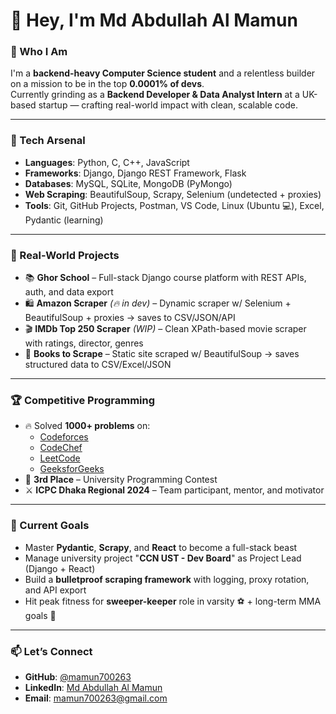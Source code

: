 # 👋 Hey, I'm Md Abdullah Al Mamun

### 🧠 Who I Am  
I'm a **backend-heavy Computer Science student** and a relentless builder on a mission to be in the top **0.0001% of devs**.  
Currently grinding as a **Backend Developer & Data Analyst Intern** at a UK-based startup — crafting real-world impact with clean, scalable code.

---

### 🔧 Tech Arsenal
- **Languages**: Python, C, C++, JavaScript  
- **Frameworks**: Django, Django REST Framework, Flask  
- **Databases**: MySQL, SQLite, MongoDB (PyMongo)  
- **Web Scraping**: BeautifulSoup, Scrapy, Selenium (undetected + proxies)  
- **Tools**: Git, GitHub Projects, Postman, VS Code, Linux (Ubuntu 💻), Excel, Pydantic (learning)

---

### 🚀 Real-World Projects
- 📚 **Ghor School** – Full-stack Django course platform with REST APIs, auth, and data export  
- 🛍️ **Amazon Scraper** *(🔥 in dev)* – Dynamic scraper w/ Selenium + BeautifulSoup + proxies → saves to CSV/JSON/API  
- 🎬 **IMDb Top 250 Scraper** *(WIP)* – Clean XPath-based movie scraper with ratings, director, genres  
- 📖 **Books to Scrape** – Static site scraped w/ BeautifulSoup → saves structured data to CSV/Excel/JSON  

---

### 🏆 Competitive Programming
- 🔥 Solved **1000+ problems** on:
  - [Codeforces](https://codeforces.com/profile/mamun700263)  
  - [CodeChef](https://www.codechef.com/users/mamun700263)  
  - [LeetCode](https://leetcode.com/u/mamun700263)  
  - [GeeksforGeeks](https://www.geeksforgeeks.org/user/mamun700263)  
- 🥉 **3rd Place** – University Programming Contest  
- ⚔️ **ICPC Dhaka Regional 2024** – Team participant, mentor, and motivator

---

### 💼 Current Goals
- Master **Pydantic**, **Scrapy**, and **React** to become a full-stack beast  
- Manage university project "**CCN UST - Dev Board**" as Project Lead (Django + React)  
- Build a **bulletproof scraping framework** with logging, proxy rotation, and API export  
- Hit peak fitness for **sweeper-keeper** role in varsity ⚽ + long-term MMA goals 🥊

---

### 📫 Let’s Connect
- **GitHub**: [@mamun700263](https://github.com/mamun700263)  
- **LinkedIn**: [Md Abdullah Al Mamun](https://www.linkedin.com/in/md-abdullah-all-mamun)  
- **Email**: mamun700263@gmail.com  
